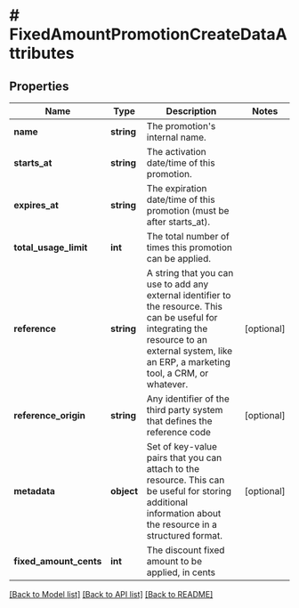 # # FixedAmountPromotionCreateDataAttributes

## Properties

Name | Type | Description | Notes
------------ | ------------- | ------------- | -------------
**name** | **string** | The promotion&#39;s internal name. |
**starts_at** | **string** | The activation date/time of this promotion. |
**expires_at** | **string** | The expiration date/time of this promotion (must be after starts_at). |
**total_usage_limit** | **int** | The total number of times this promotion can be applied. |
**reference** | **string** | A string that you can use to add any external identifier to the resource. This can be useful for integrating the resource to an external system, like an ERP, a marketing tool, a CRM, or whatever. | [optional]
**reference_origin** | **string** | Any identifier of the third party system that defines the reference code | [optional]
**metadata** | **object** | Set of key-value pairs that you can attach to the resource. This can be useful for storing additional information about the resource in a structured format. | [optional]
**fixed_amount_cents** | **int** | The discount fixed amount to be applied, in cents |

[[Back to Model list]](../../README.md#models) [[Back to API list]](../../README.md#endpoints) [[Back to README]](../../README.md)
